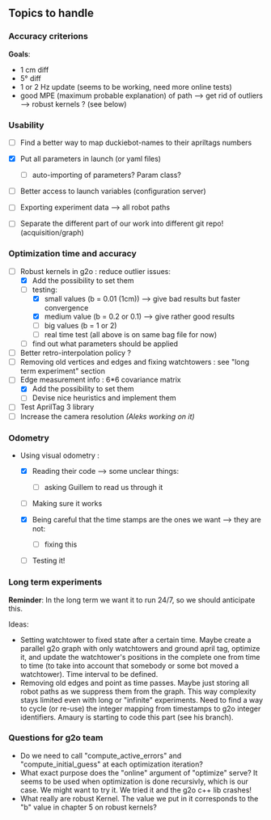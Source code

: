 ## Topics to handle

### Accuracy criterions
**Goals**:
- 1 cm diff
- 5° diff
- 1 or 2 Hz update (seems to be working, need more online tests)
- good MPE (maximum probable explanation) of path --> get rid of outliers --> robust kernels ? (see below)


### Usability
- [ ] Find a better way to map duckiebot-names to their apriltags numbers
- [x] Put all parameters in launch (or yaml files)
  - [ ] auto-importing of parameters? Param class?
- [ ] Better access to launch variables (configuration server)
- [ ] Exporting experiment data --> all robot paths
- [ ] Separate the different part of our work into different git repo! (acquisition/graph)


### Optimization time and accuracy
- [ ] Robust kernels in g2o : reduce outlier issues:
  - [x] Add the possibility to set them
  - [ ] testing:
    - [x] small values (b = 0.01 (1cm)) --> give bad results but faster convergence
    - [x] medium value (b = 0.2 or 0.1) --> give rather good results
    - [ ] big values   (b = 1 or 2)
    - [ ] real time test (all above is on same bag file for now)
  - [ ] find out what parameters should be applied
- [ ] Better retro-interpolation policy ? 
- [ ] Removing old vertices and edges and fixing watchtowers : see "long term experiment" section
- [ ] Edge measurement info : 6*6 covariance matrix
  - [x] Add the possibility to set them
  - [ ] Devise nice heuristics and implement them
- [ ] Test AprilTag 3 library
- [ ] Increase the camera resolution *(Aleks working on it)*

### Odometry
- Using visual odometry :
  - [x] Reading their code --> some unclear things:
    - [ ] asking Guillem to read us through it
  - [ ] Making sure it works
  - [x] Being careful that the time stamps are the ones we want --> they are not:
    - [ ] fixing this
  - [ ] Testing it!


### Long term experiments
**Reminder**: In the long term we want it to run 24/7, so we should anticipate this.

Ideas:  
- Setting watchtower to fixed state after a certain time. Maybe create a parallel g2o graph with only watchtowers and ground april tag, optimize it, and update the watchtower's positions in the complete one from time to time (to take into account that somebody or some bot moved a watchtower). Time interval to be defined.
- Removing old edges and point as time passes. Maybe just storing all robot paths as we suppress them from the graph. This way complexity stays limited even with long or "infinite" experiments. Need to find a way to cycle (or re-use) the integer mapping from timestamps to g2o integer identifiers. Amaury is starting to code this part (see his branch).




### Questions for g2o team

- Do we need to call "compute_active_errors" and "compute_initial_guess" at each optimization iteration?
- What exact purpose does the "online" argument of "optimize" serve? It seems to be used when optimization is done recursivly, which is our case. We might want to try it. We tried it and the g2o c++ lib crashes!
- What really are robust Kernel. The value we put in it corresponds to the "b" value in chapter 5 on robust kernels?
